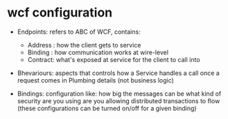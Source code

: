 # wcf configuration

* Endpoints: refers to ABC of WCF, contains:
  * Address : how the client gets to service
  * Binding : how communication works at wire-level
  * Contract: what's exposed at service for the client to call into

* Bhevariours: aspects that controls how a Service handles a call once a request comes in
Plumbing details (not business logic)

* Bindings: configuration like:
how big the messages can be
what kind of security are you using
are you allowing distributed transactions to flow
(these configurations can be turned on/off for a given binding)




